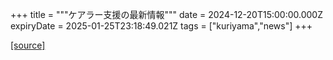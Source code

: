 +++
title = """ケアラー支援の最新情報"""
date = 2024-12-20T15:00:00.000Z
expiryDate = 2025-01-25T23:18:49.021Z
tags = ["kuriyama","news"]
+++


[[source]](https://www.town.kuriyama.hokkaido.jp/site/keara-sien/15220.html)
